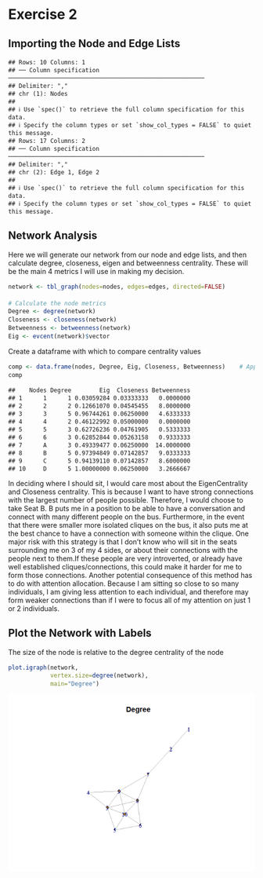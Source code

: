 Exercise 2
================

## Importing the Node and Edge Lists

    ## Rows: 10 Columns: 1
    ## ── Column specification ────────────────────────────────────────────────────────
    ## Delimiter: ","
    ## chr (1): Nodes
    ## 
    ## ℹ Use `spec()` to retrieve the full column specification for this data.
    ## ℹ Specify the column types or set `show_col_types = FALSE` to quiet this message.
    ## Rows: 17 Columns: 2
    ## ── Column specification ────────────────────────────────────────────────────────
    ## Delimiter: ","
    ## chr (2): Edge 1, Edge 2
    ## 
    ## ℹ Use `spec()` to retrieve the full column specification for this data.
    ## ℹ Specify the column types or set `show_col_types = FALSE` to quiet this message.

## Network Analysis

Here we will generate our network from our node and edge lists, and then
calculate degree, closeness, eigen and betweenness centrality. These
will be the main 4 metrics I will use in making my decision.

``` r
network <- tbl_graph(nodes=nodes, edges=edges, directed=FALSE)

# Calculate the node metrics
Degree <- degree(network)
Closeness <- closeness(network)
Betweenness <- betweenness(network)
Eig <- evcent(network)$vector
```

Create a dataframe with which to compare centrality values

``` r
comp <- data.frame(nodes, Degree, Eig, Closeness, Betweenness)    # Apply data.frame function
comp 
```

    ##    Nodes Degree        Eig  Closeness Betweenness
    ## 1      1      1 0.03059284 0.03333333   0.0000000
    ## 2      2      2 0.12661070 0.04545455   8.0000000
    ## 3      3      5 0.96744261 0.06250000   4.6333333
    ## 4      4      2 0.46122992 0.05000000   0.0000000
    ## 5      5      3 0.62726236 0.04761905   0.5333333
    ## 6      6      3 0.62852844 0.05263158   0.9333333
    ## 7      A      3 0.49339477 0.06250000  14.0000000
    ## 8      B      5 0.97394849 0.07142857   9.0333333
    ## 9      C      5 0.94139110 0.07142857   8.6000000
    ## 10     D      5 1.00000000 0.06250000   3.2666667

In deciding where I should sit, I would care most about the
EigenCentrality and Closeness centrality. This is because I want to have
strong connections with the largest number of people possible.
Therefore, I would choose to take Seat B. B puts me in a position to be
able to have a conversation and connect with many different people on
the bus. Furthermore, in the event that there were smaller more isolated
cliques on the bus, it also puts me at the best chance to have a
connection with someone within the clique. One major risk with this
strategy is that I don’t know who will sit in the seats surrounding me
on 3 of my 4 sides, or about their connections with the people next to
them.If these people are very introverted, or already have well
established cliques/connections, this could make it harder for me to
form those connections. Another potential consequence of this method has
to do with attention allocation. Because I am sitting so close to so
many individuals, I am giving less attention to each individual, and
therefore may form weaker connections than if I were to focus all of my
attention on just 1 or 2 individuals.

## Plot the Network with Labels

The size of the node is relative to the degree centrality of the node

``` r
plot.igraph(network, 
            vertex.size=degree(network), 
            main="Degree")
```

![](ex2_files/figure-gfm/unnamed-chunk-3-1.png)<!-- -->
